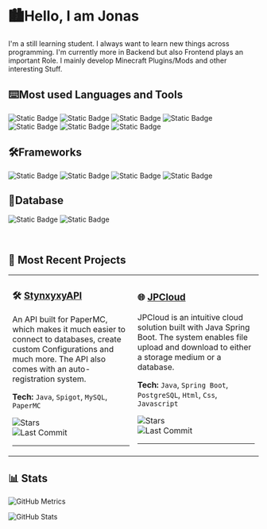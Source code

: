 # 🏙️Hello, I am Jonas

  

I'm a still learning student. I always want to learn new things across programming. I'm currently more in Backend but also Frontend plays an important Role. I mainly develop Minecraft Plugins/Mods and other interesting Stuff.

## ⌨️Most used Languages and Tools
![Static Badge](https://img.shields.io/badge/-Java-%2359666C?logo=openjdk) ![Static Badge](https://img.shields.io/badge/-C%2B%2B-%2359666C?logo=cplusplus) ![Static Badge](https://img.shields.io/badge/-Python-%2359666C?logo=python) ![Static Badge](https://img.shields.io/badge/-Javascript-%2359666C?logo=javascript) ![Static Badge](https://img.shields.io/badge/-Html-%2359666C?logo=html5) ![Static Badge](https://img.shields.io/badge/-Css-%2359666C?logo=css)  ![Static Badge](https://img.shields.io/badge/-Markdown-%2359666C?logo=markdown)
## 🛠️Frameworks
![Static Badge](https://img.shields.io/badge/-Spring%20Boot-%2359666C?logo=springboot) ![Static Badge](https://img.shields.io/badge/-Hibernate-%2359666C?logo=hibernate) ![Static Badge](https://img.shields.io/badge/-Spigot-%2359666C?logo=spigotmc) ![Static Badge](https://img.shields.io/badge/-Qt-%2359666C?logo=qt)

## 💾Database
![Static Badge](https://img.shields.io/badge/-MySQL-%2359666C?logo=mysql) ![Static Badge](https://img.shields.io/badge/-PostgreSQL-%2359666C?logo=postgresql&logoColor=rgb(255%2C255%2C255))  



<br></p>
## 📝 Most Recent Projects

<table>
  <tr>
    <td width="50%">
      
### 🛠️ [StynxyxyAPI](https://github.com/DEVStynx/StynxyxyAPI)
An API built for PaperMC, which makes it much easier to connect to databases, create custom Configurations and much more. The API also comes with an auto-registration system.

**Tech:** `Java`, `Spigot`, `MySQL`, `PaperMC`

![Stars](https://img.shields.io/github/stars/DEVStynx/StynxyxyAPI?style=social)  
![Last Commit](https://img.shields.io/github/last-commit/DEVStynx/StynxyxyAPI?color=5865F2)

---

</td>
    <td width="50%">

### 🌐 [JPCloud](https://github.com/DEVStynx/jpcloud)
JPCloud is an intuitive cloud solution built with Java Spring Boot. The system enables file upload and download to either a storage medium or a database.

**Tech:** `Java`, `Spring Boot`, `PostgreSQL`, `Html`, `Css`, `Javascript`

![Stars](https://img.shields.io/github/stars/DEVStynx/jpcloud?style=social)  
![Last Commit](https://img.shields.io/github/last-commit/DEVStynx/jpcloud?color=5865F2)

---

</td>
  </tr>
</table>




## 📊 Stats
![GitHub Metrics](https://raw.githubusercontent.com/DEVStynx/DEVStynx/main/github-metrics.svg?t=1)




![GitHub Stats](https://github-readme-stats.vercel.app/api?username=DEVStynx&theme=tokyonight&show_icons=true&hide_border=true&count_private=true)






